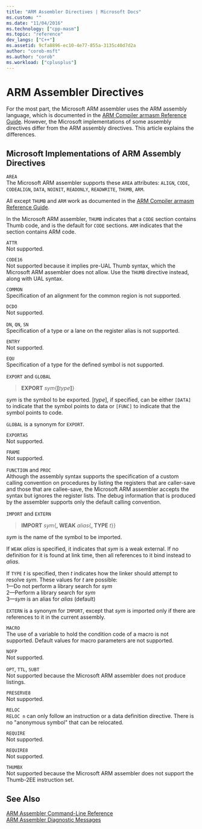 ```yaml
---
title: "ARM Assembler Directives | Microsoft Docs"
ms.custom: ""
ms.date: "11/04/2016"
ms.technology: ["cpp-masm"]
ms.topic: "reference"
dev_langs: ["C++"]
ms.assetid: 9cfa8896-ec10-4e77-855a-3135c40d7d2a
author: "corob-msft"
ms.author: "corob"
ms.workload: ["cplusplus"]
---
```

# ARM Assembler Directives

For the most part, the Microsoft ARM assembler uses the ARM assembly language, which is documented in the [ARM Compiler armasm Reference Guide](http://infocenter.arm.com/help/topic/com.arm.doc.dui0802b/index.html). However, the Microsoft implementations of some assembly directives differ from the ARM assembly directives. This article explains the differences.

## Microsoft Implementations of ARM Assembly Directives

`AREA`<br/>
The Microsoft ARM assembler supports these `AREA` attributes: `ALIGN`, `CODE`, `CODEALIGN`, `DATA`, `NOINIT`, `READONLY`, `READWRITE`, `THUMB`, `ARM`.

All except `THUMB` and `ARM` work as documented in the [ARM Compiler armasm Reference Guide](http://infocenter.arm.com/help/topic/com.arm.doc.dui0802b/index.html).

In the Microsoft ARM assembler, `THUMB` indicates that a `CODE` section contains Thumb code, and is the default for `CODE` sections.  `ARM` indicates that the section contains ARM code.

`ATTR`<br/>
Not supported.

`CODE16`<br/>
Not supported because it implies pre-UAL Thumb syntax, which the Microsoft ARM assembler does not allow.  Use the `THUMB` directive instead, along with UAL syntax.

`COMMON`<br/>
Specification of an alignment for the common region is not supported.

`DCDO`<br/>
Not supported.

`DN`, `QN`, `SN`<br/>
Specification of a type or a lane on the register alias is not supported.

`ENTRY`<br/>
Not supported.

`EQU`<br/>
Specification of a type for the defined symbol is not supported.

`EXPORT` and `GLOBAL`

> **EXPORT** <em>sym</em>{**[**<em>type</em>**]**}

*sym* is the symbol to be exported.  [*type*], if specified, can be either `[DATA]` to indicate that the symbol points to data or `[FUNC]` to indicate that the symbol points to code.

`GLOBAL` is a synonym for `EXPORT`.

`EXPORTAS`<br/>
Not supported.

`FRAME`<br/>
Not supported.

`FUNCTION` and `PROC`<br/>
Although the assembly syntax supports the specification of a custom calling convention on procedures by listing the registers that are caller-save and those that are callee-save, the Microsoft ARM assembler accepts the syntax but ignores the register lists.  The debug information that is produced by the assembler supports only the default calling convention.

`IMPORT` and `EXTERN`

> **IMPORT** *sym*{**, WEAK** *alias*{**, TYPE** *t*}}

*sym* is the name of the symbol to be imported.

If `WEAK` *alias* is specified, it indicates that *sym* is a weak external. If no definition for it is found at link time, then all references to it bind instead to *alias*.

If `TYPE` *t* is specified, then *t* indicates how the linker should attempt to resolve *sym*.  These values for *t* are possible:<br/>
1—Do not perform a library search for *sym*<br/>
2—Perform a library search for *sym*<br/>
3—*sym* is an alias for *alias* (default)

`EXTERN` is a synonym for `IMPORT`, except that *sym* is imported only if there are references to it in the current assembly.

`MACRO`<br/>
The use of a variable to hold the condition code of a macro is not supported. Default values for macro parameters are not supported.

`NOFP`<br/>
Not supported.

`OPT`, `TTL`, `SUBT`<br/>
Not supported because the Microsoft ARM assembler does not produce listings.

`PRESERVE8`<br/>
Not supported.

`RELOC`<br/>
`RELOC n` can only follow an instruction or a data definition directive. There is no "anonymous symbol" that can be relocated.

`REQUIRE`<br/>
Not supported.

`REQUIRE8`<br/>
Not supported.

`THUMBX`<br/>
Not supported because the Microsoft ARM assembler does not support the Thumb-2EE instruction set.

## See Also

[ARM Assembler Command-Line Reference](../../assembler/arm/arm-assembler-command-line-reference.md)<br/>
[ARM Assembler Diagnostic Messages](../../assembler/arm/arm-assembler-diagnostic-messages.md)<br/>
